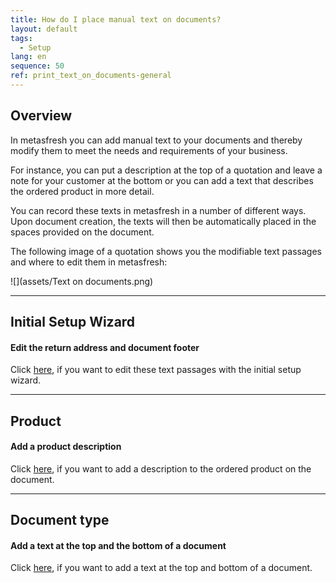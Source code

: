 ```yaml
---
title: How do I place manual text on documents?
layout: default
tags:
  - Setup
lang: en
sequence: 50
ref: print_text_on_documents-general
---
```


## Overview
In metasfresh you can add manual text to your documents and thereby modify them to meet the needs and requirements of your business.

For instance, you can put a description at the top of a quotation and leave a note for your customer at the bottom or you can add a text that describes the ordered product in more detail.

You can record these texts in metasfresh in a number of different ways. Upon document creation, the texts will then be automatically placed in the spaces provided on the document.

The following image of a quotation shows you the modifiable text passages and where to edit them in metasfresh:

![](assets/Text on documents.png)

---

## Initial Setup Wizard

#### Edit the return address and document footer
Click [here](InitialSetupWizard), if you want to edit these text passages with the initial setup wizard.

---

## Product

#### Add a product description
Click [here](Print_text_on_documents-product), if you want to add a description to the ordered product on the document.

---

## Document type

#### Add a text at the top and the bottom of a document
Click [here](Print_text_on_documents-doctype), if you want to add a text at the top and bottom of a document.
